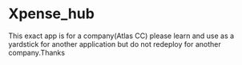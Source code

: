 # Xpense_hub
This exact app is for a company(Atlas CC) please learn and use as a yardstick for another application but do not redeploy for another company.Thanks
